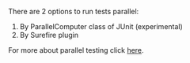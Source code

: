

There are 2 options to run tests parallel:
1) By ParallelComputer class of JUnit (experimental)
2) By Surefire plugin

For more about parallel testing click [here](https://examples.javacodegeeks.com/core-java/junit/junit-run-tests-in-parallel/).
